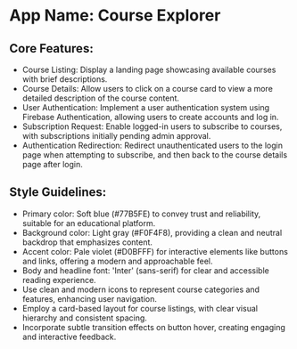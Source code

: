 # **App Name**: Course Explorer

## Core Features:

- Course Listing: Display a landing page showcasing available courses with brief descriptions.
- Course Details: Allow users to click on a course card to view a more detailed description of the course content.
- User Authentication: Implement a user authentication system using Firebase Authentication, allowing users to create accounts and log in.
- Subscription Request: Enable logged-in users to subscribe to courses, with subscriptions initially pending admin approval.
- Authentication Redirection: Redirect unauthenticated users to the login page when attempting to subscribe, and then back to the course details page after login.

## Style Guidelines:

- Primary color: Soft blue (#77B5FE) to convey trust and reliability, suitable for an educational platform.
- Background color: Light gray (#F0F4F8), providing a clean and neutral backdrop that emphasizes content.
- Accent color: Pale violet (#D0BFFF) for interactive elements like buttons and links, offering a modern and approachable feel.
- Body and headline font: 'Inter' (sans-serif) for clear and accessible reading experience. 
- Use clean and modern icons to represent course categories and features, enhancing user navigation.
- Employ a card-based layout for course listings, with clear visual hierarchy and consistent spacing.
- Incorporate subtle transition effects on button hover, creating engaging and interactive feedback.